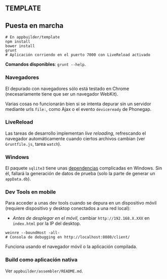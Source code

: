TEMPLATE
--------
## Puesta en marcha
```shell
# En appbuilder/template
npm install
bower install
grunt
# Aplicación corriendo en el puerto 7000 con LiveReload activado
```

**Comandos disponibles**: `grunt --help`.

### Navegadores
El depurado con navegadores sólo está testado en Chrome (necesariamente tiene que ser un navegador WebKit).

Varias cosas no funcionarán bien si se intenta depurar sin un servidor mediante urls `file:`, como Ajax o el evento `deviceready` de Phonegap.

### LiveReload
Las tareas de desarrollo implementan *live reloading*, refrescando el navegador automáticamente cuando ciertos archivos cambian (ver `Gruntfile.js`, tarea `watch`).

### Windows
El paquete `sqlite3` tiene unas [dependencias](https://github.com/TooTallNate/node-gyp#installation) complicadas en Windows. Sin él, fallará la generación de datos de prueba (solo la parte de generar un `appData.db`).

### Dev Tools en mobile
Para acceder a unas dev tools cuando se depura en un dispositivo móvil (requiere dispositivo y desktop conectados a una red local):
* *Antes de desplegar en el móvil*, cambiar `http://192.168.X.XXX` en `index.html` por la IP del desktop.

```shell
weinre --boundHost -all-
# Consola de debugging en http://localhost:8080/client/
```

Funciona usando el navegador móvil o la aplicación compilada.

### Build como aplicación nativa
Ver `appbuilder/assembler/README.md`.